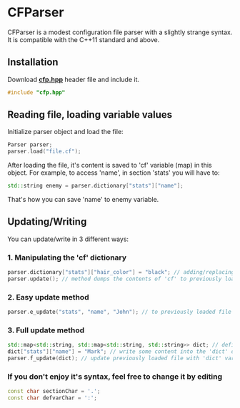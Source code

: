 # CFParser
CFParser is a modest configuration file parser with a slightly strange syntax. It is compatible with the C++11 standard and above.

## Installation
Download **[cfp.hpp](https://github.com/yak6/configparser/blob/main/cfp.hpp)** header file and include it.

```cpp
#include "cfp.hpp"
```

## Reading file, loading variable values
Initialize parser object and load the file:
```cpp
Parser parser;
parser.load("file.cf");
```
After loading the file, it's content is saved to 'cf' variable (map) in this object. For example, to access 'name', in section 'stats' you will have to:  
```cpp
std::string enemy = parser.dictionary["stats"]["name"];
```
That's how you can save 'name' to enemy variable.
## Updating/Writing
You can update/write in 3 different ways:
### 1. Manipulating the 'cf' dictionary 
```cpp
parser.dictionary["stats"]["hair_color"] = "black"; // adding/replacing 'hair_color' to 'stats' section in 'cf' variable 
parser.update(); // method dumps the contents of 'cf' to previously loaded file
```
### 2. Easy update method 
```cpp
parser.e_update("stats", "name", "John"); // to previously loaded file update 'name' value with 'John' in 'stats' section
```
### 3. Full update method
```cpp
std::map<std::string, std::map<std::string, std::string>> dict; // define a dictionary
dict["stats"]["name"] = "Mark"; // write some content into the 'dict' dictionary
parser.f_update(dict); // update previously loaded file with 'dict' varible
```
### If you don't enjoy it's syntax, feel free to change it by editing
```cpp
const char sectionChar = '.';
const char defvarChar = ':';
```

